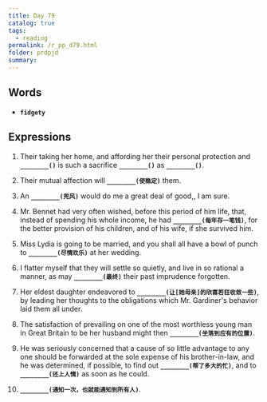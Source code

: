 ```yaml
---
title: Day 79
catalog: true
tags: 
  - reading
permalink: /r_pp_d79.html
folder: prdpjd
summary: 
---
```


## Words

-   <b data-toggle="tooltip" data-original-title="{{site.data.glossary.fidgety}}">`fidgety`</b>

## Expressions


1.  Their taking her home, and affording her their personal protection and <b data-toggle="tooltip" data-original-title="{{site.data.answers.d79_a}}">`________()`</b> is such a sacrifice <b data-toggle="tooltip" data-original-title="{{site.data.answers.d79_a2}}">`________()`</b> as <b data-toggle="tooltip" data-original-title="{{site.data.answers.d79_a3}}">`________()`</b>.


2.  Their mutual affection will <b data-toggle="tooltip" data-original-title="{{site.data.answers.d79_b}}">`________(使稳定)`</b> them.

3.  An <b data-toggle="tooltip" data-original-title="{{site.data.answers.d79_c}}">`________(兜风)`</b> would do me a great deal of good,, I am sure.

4.  Mr. Bennet had very often wished, before this period of him life, that, instead of spending his whole income, he had <b data-toggle="tooltip" data-original-title="{{site.data.answers.d79_d}}">`________(每年存一笔钱)`</b>, for the better provision of his children, and of his wife, if she survived him.

5.  Miss Lydia is going to be married, and you shall all have a bowl of punch to <b data-toggle="tooltip" data-original-title="{{site.data.answers.d79_e}}">`________(尽情欢乐)`</b> at her wedding.

6.  I flatter myself that they will settle so quietly, and live in so rational a manner, as may <b data-toggle="tooltip" data-original-title="{{site.data.answers.d79_f}}">`________(最终)`</b> their past imprudence forgotten.


7.  Her eldest daughter endeavored to <b data-toggle="tooltip" data-original-title="{{site.data.answers.d79_g}}">`________(让[她母亲]的欣喜若狂收敛一些)`</b>, by leading her thoughts to the obligations which Mr. Gardiner's behavior laid them all under.

8.  The satisfaction of prevailing on one of the most worthless young man in Great Britain to be her husband might then <b data-toggle="tooltip" data-original-title="{{site.data.answers.d79_h2}}">`________(坐落到应有的位置)`</b>.

9.  He was seriously concerned that a cause of so little advantage to any one should be forwarded at the sole expense of his brother-in-law, and he was determined, if possible, to find out <b data-toggle="tooltip" data-original-title="{{site.data.answers.d79_i}}">`________(帮了多大的忙)`</b>, and to <b data-toggle="tooltip" data-original-title="{{site.data.answers.d79_i2}}">`________(还上人情)`</b> as soon as he could.

10. <b data-toggle="tooltip" data-original-title="{{site.data.answers.d79_j}}">`________(通知一次，也就能通知到所有人)`</b>.
